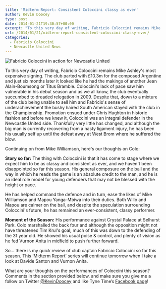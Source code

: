 ```yaml
---
title: 'Midterm Report: Consistent Coloccini classy as ever'
author: Kevin Doocey
type: post
date: 2014-01-21T19:30:57+00:00
excerpt: "To this very day of writing, Fabricio Coloccini remains Mike Ashley's most expensive signing. The club parted with £10.3m for the composed Argentine and just six months later it looked like he had.."
url: /2014/01/21/midterm-report-consistent-coloccini-classy-ever/
categories:
  - Fabricio Coloccini
  - Newcastle United News
---
```


![Fabricio Coloccini in action for Newcastle United](https://www.tynetime.com/wp-content/uploads/2014/01/Fabricio-Coloccini-Newcastle-2014.jpg "Coloccini - Newcastle's best defender since the turn of the 21st century")

To this very day of writing, Fabricio Coloccini remains Mike Ashley's most expensive signing. The club parted with £10.3m for the composed Argentine and just six months later it looked like he had the makings of another Jean Alain-Boumsong or Titus Bramble. Coloccini's lack of pace saw him vulnerable in his debut season and as we all know, the club eventually succumbed to dreaded relegation in 2009. Despite that, down to a mixture of the club being unable to sell him and Fabricio's sense of underachievement the bushy haired South American stayed with the club in the Championship. Promotion ensued under Chris Hughton in historic fashion and before we knew it, Coloccini was an integral defender in the Newcastle United side. Thankfully very little has changed, and although the big man  is currently recovering from a nasty ligament injury, he has been his usually self up until the defeat away at West Brom where he suffered the blow.

Continuing on from Mike Williamson, here's our thoughts on Colo:

**Story so far:** The thing with Coloccini is that it has come to stage where we expect him to be as classy and consistent as ever, and we haven't been disappointed so far this season. His general composure on the ball and the way in which he reads the game is an absolute credit to the man, and he is an ideal role model for young defenders that may not be blessed with the height or pace.

He has helped command the defence and in turn, ease the likes of Mike Williamson and Mapou Yanga-Mbiwa into their duties. Both Willo and Mapou are calmer on the ball, and despite the speculation surrounding Coloccini's future, he has remained an ever-consistent, classy performer.

**Moment of the Season:** His performance against Crystal Palace at Selhurst Park. Colo marshalled the back four and although the opposition might not have threatened Tim Krul's goal, much of this was down to the defending of the 31 year old. He showed his usual poise & control, and plenty of vision as he fed Vurnon Anita in midfield to push further forward.

So… there is my quick review of club captain Fabricio Coloccini so far this season. This ‘Midterm Report’ series will continue tomorrow when I take a look at Davide Santon and Vurnon Anita.

What are your thoughts on the performances of Coloccini this season? Comments in the section provided below, and make sure you give me a follow on Twitter [@KevinDoocey](https://twitter.com/kevindoocey "Kevin Doocey Twitter") and like Tyne Time’s [Facebook page](http://www.facebook.com/tynetime "Tyne Time Facebook Page")!
